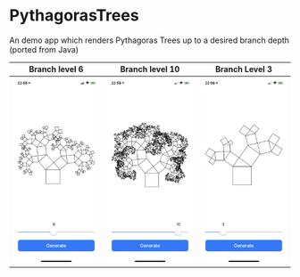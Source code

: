 # PythagorasTrees
An demo app which renders Pythagoras Trees up to a desired branch depth (ported from Java)

Branch level 6             |  Branch level 10          | Branch Level 3 |
:-------------------------:|:-------------------------:|:-------------:
![](IMG_48E9F551E2EA-1.jpeg)  |  ![](IMG_48E9F551E2EA-2.jpeg) | ![](IMG_48E9F551E2EA-3.jpeg)|


